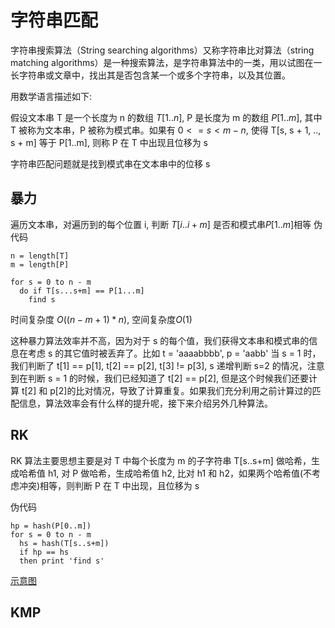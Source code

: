 # 字符串匹配

字符串搜索算法（String searching algorithms）又称字符串比对算法（string matching algorithms）是一种搜索算法，是字符串算法中的一类，用以试图在一长字符串或文章中，找出其是否包含某一个或多个字符串，以及其位置。

用数学语言描述如下:

假设文本串 T 是一个长度为 n 的数组 $T[1..n]$, P 是长度为 m 的数组 $P[1..m]$, 其中 T 被称为文本串，P 被称为模式串。如果有 $0 <= s < m-n$, 使得 T[s, s + 1, .., s + m] 等于 P[1..m], 则称 P 在 T 中出现且位移为 s

字符串匹配问题就是找到模式串在文本串中的位移 s

<!-- 字符串匹配的概念 -->

## 暴力

遍历文本串，对遍历到的每个位置 i, 判断 $T[i..i+m]$ 是否和模式串$P[1..m]$相等
伪代码

```
n = length[T]
m = length[P]

for s = 0 to n - m
  do if T[s...s+m] == P[1...m]
    find s
```

时间复杂度 $O((n - m + 1) * n)$, 空间复杂度$O(1)$

这种暴力算法效率并不高，因为对于 s 的每个值，我们获得文本串和模式串的信息在考虑 s 的其它值时被丢弃了。比如 t = 'aaaabbbb', p = 'aabb'
当 s = 1 时，我们判断了 t[1] == p[1], t[2] == p[2], t[3] != p[3], s 递增判断 s=2 的情况，注意到在判断 s = 1 的时候，我们已经知道了 t[2] == p[2], 但是这个时候我们还要计算 t[2] 和 p[2]的比对情况，导致了计算重复。如果我们充分利用之前计算过的匹配信息，算法效率会有什么样的提升呢，接下来介绍另外几种算法。

## RK

RK 算法主要思想主要是对 T 中每个长度为 m 的子字符串 T[s..s+m] 做哈希，生成哈希值 h1, 对 P 做哈希，生成哈希值 h2, 比对 h1 和 h2，如果两个哈希值(不考虑冲突)相等，则判断 P 在 T 中出现，且位移为 s

伪代码

```
hp = hash(P[0..m])
for s = 0 to n - m
  hs = hash(T[s..s+m])
  if hp == hs
  then print 'find s'
```

[示意图](https://excalidraw.com/?authuser=feikerwu@gmail.com#json=4830663878377472,Kjv3FXAgRe0QtD5Jex2OJw)

## KMP

